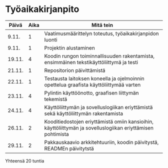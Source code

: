 # Työaikakirjanpito

Päivä | Aika | Mitä tein
----- | ---- | ------------
9.11. |   1  | Vaatimusmäärittelyn toteutus, työaikakirjanpidon luonti
9.11. |   1  | Projektin alustaminen
19.11.|   4  | Koodin rungon toiminnallisuuden rakentamista, ensimmäinen tekstikäyttöliittymä ja testi
21.11.|   1  | Repositorion päivittämistä
22.11.|   1  | Testausta laitoksen koneella ja ojelmoinnin opettelua graafista käyttöliittymää varten
23.11.|   4  | Pylintin käyttöönotto, graafisen liittymän tekemistä
24.11.|   4  | Käyttöliittymän ja sovelluslogiikan eriyttämistä sekä käyttöliittymän rakentamista
26.11.|   2  | Kooditiedostojen eriyttämistä omiin kansioihin, käyttöliittymän ja sovelluslogiikan eriyttämisen pohtimista
29.11.|   2  | Pakkauskaavio arkkitehtuuriin, koodin päivitystä, READMEn päivitytstä

Yhteensä 20 tuntia
